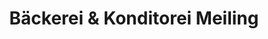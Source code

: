 ---
title: "Bäckerei & Konditorei Meiling"
url: /dessau-rosslau/baeckerei-und-konditorei-meiling-kornhausstrasse/
shop: Bäckerei
---